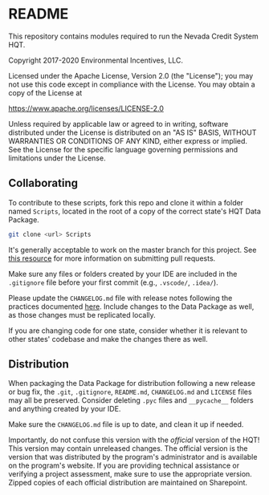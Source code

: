 # README

This repository contains modules required to run the Nevada Credit System HQT.

Copyright 2017-2020 Environmental Incentives, LLC.

Licensed under the Apache License, Version 2.0 (the "License"); you may not use this code except in compliance with the License. You may obtain a copy of the License at

  https://www.apache.org/licenses/LICENSE-2.0

Unless required by applicable law or agreed to in writing, software distributed under the License is distributed on an "AS IS" BASIS, WITHOUT WARRANTIES OR CONDITIONS OF ANY KIND, either express or implied. See the License for the specific language governing permissions and limitations under the License.

## Collaborating

To contribute to these scripts, fork this repo and clone it within a folder named `Scripts`, located in the root of a copy of the correct state's HQT Data Package.

```bash
git clone <url> Scripts
```

It's generally acceptable to work on the master branch for this project. See [this resource](https://eanderson-ei.github.io/ei-dev/git/collaborating-with-git/) for more information on submitting pull requests.

Make sure any files or folders created by your IDE are included in the `.gitignore` file before your first commit (e.g., `.vscode/`, `.idea/`).

Please update the `CHANGELOG.md` file with release notes following the practices documented [here](https://keepachangelog.com/en/1.0.0/). Include changes to the Data Package as well, as those changes must be replicated locally.

If you are changing code for one state, consider whether it is relevant to other states' codebase and make the changes there as well.

## Distribution

When packaging the Data Package for distribution following a new release or bug fix, the `.git`, `.gitignore`, `README.md`, `CHANGELOG.md` and `LICENSE` files may all be preserved. Consider deleting `.pyc` files and `__pycache__` folders and anything created by your IDE.

Make sure the `CHANGELOG.md` file is up to date, and clean it up if needed.

Importantly, do not confuse this version with the *official* version of the HQT! This version may contain unreleased changes. The official version is the version that was distributed by the program's administrator and is available on the program's website. If you are providing technical assistance or verifying a project assessment, make sure to use the appropriate version. Zipped copies of each official distribution are maintained on Sharepoint.
